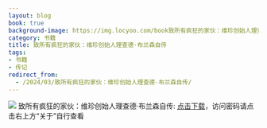 ```yaml
---
layout: blog
book: true
background-image: https://img.locyoo.com/book致所有疯狂的家伙：维珍创始人理查德·布兰森自传.jpg
category: 书籍
title: 致所有疯狂的家伙：维珍创始人理查德·布兰森自传
tags:
- 书籍
- 传记
redirect_from:
  - /2024/03/致所有疯狂的家伙：维珍创始人理查德·布兰森自传/
---
```

![](https://img.locyoo.com/book致所有疯狂的家伙：维珍创始人理查德·布兰森自传.jpg)
致所有疯狂的家伙：维珍创始人理查德·布兰森自传: <a name = "ref1" href="https://url18.ctfile.com/f/50983618-1350065804-f8e610?p=3619">点击下载</a>，访问密码请点击右上方“关于”自行查看